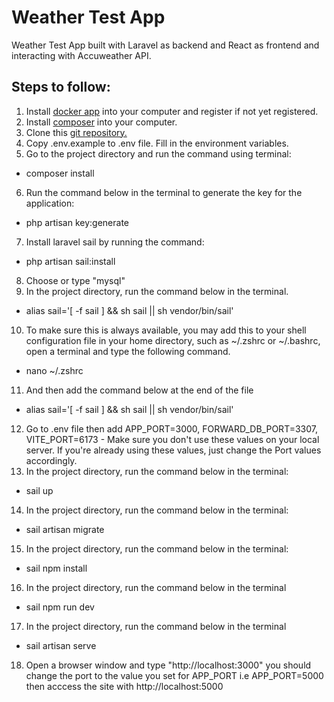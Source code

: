 # Weather Test App

Weather Test App built with Laravel as backend and React as frontend and interacting with Accuweather API.

## Steps to follow:

1. Install [docker app](https://www.docker.com/) into your computer and register if not yet registered.
2. Install [composer](https://getcomposer.org/) into your computer.
3. Clone this [git repository.](https://github.com/skid06/weather-test)
4. Copy .env.example to .env file. Fill in the environment variables.
5. Go to the project directory and run the command using terminal:

-   composer install

6. Run the command below in the terminal to generate the key for the application:

-   php artisan key:generate

7. Install laravel sail by running the command:

-   php artisan sail:install

8. Choose or type "mysql"
9. In the project directory, run the command below in the terminal.

-   alias sail='[ -f sail ] && sh sail || sh vendor/bin/sail'

10. To make sure this is always available, you may add this to your shell configuration file in your home directory, such as ~/.zshrc or ~/.bashrc, open a terminal and type the following command.

-   nano ~/.zshrc

11. And then add the command below at the end of the file

-   alias sail='[ -f sail ] && sh sail || sh vendor/bin/sail'

12. Go to .env file then add APP_PORT=3000, FORWARD_DB_PORT=3307, VITE_PORT=6173 - Make sure you don't use these values on your
    local server. If you're already using these values, just change the Port values accordingly.
13. In the project directory, run the command below in the terminal:

-   sail up

14. In the project directory, run the command below in the terminal:

-   sail artisan migrate

15. In the project directory, run the command below in the terminal:

-   sail npm install

16. In the project directory, run the command below in the terminal

-   sail npm run dev

17. In the project directory, run the command below in the terminal

-   sail artisan serve

18. Open a browser window and type "http://localhost:3000" you should change the port to the value you set for APP_PORT i.e APP_PORT=5000 then acccess the site with http://localhost:5000
